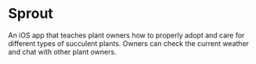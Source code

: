 # Sprout

An iOS app that teaches plant owners how to properly adopt and care for different types of succulent plants. Owners can check the current weather and chat with other plant owners.
